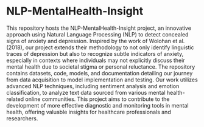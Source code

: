 # NLP-MentalHealth-Insight
This repository hosts the NLP-MentalHealth-Insight project, an innovative approach using Natural Language Processing (NLP) to detect concealed signs of anxiety and depression. Inspired by the work of Wolohan et al. (2018), our project extends their methodology to not only identify linguistic traces of depression but also to recognize subtle indicators of anxiety, especially in contexts where individuals may not explicitly discuss their mental health due to societal stigma or personal reluctance. The repository contains datasets, code, models, and documentation detailing our journey from data acquisition to model implementation and testing. Our work utilizes advanced NLP techniques, including sentiment analysis and emotion classification, to analyze text data sourced from various mental health-related online communities. This project aims to contribute to the development of more effective diagnostic and monitoring tools in mental health, offering valuable insights for healthcare professionals and researchers.
